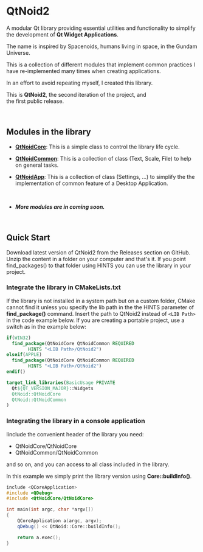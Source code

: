 # QtNoid2
A modular Qt library providing essential utilities 
and functionality to simplify the development of **Qt 
Widget Applications**.

The name is inspired by Spacenoids, humans living in space, 
in the Gundam Universe.

This is a collection of different modules that implement common 
practices I have re-implemented many times when creating applications.

In an effort to avoid repeating myself, I created 
this library.

This is **QtNoid2**, the second iteration of the project, and  
the first public release.

&nbsp;

## Modules in the library
* **[QtNoidCore](./QtNoidCore/QtNoidCore.md)**:
  This is a simple class to control the library life cycle.
  
* **[QtNoidCommon](./QtNoidCommon/QtNoidCommon.md)**:
  This is a collection of class (Text, Scale, 
  File) to help on general tasks.

* **[QtNoidApp](./QtNoidApp/QtNoidApp.md)**:
    This is a collection of class (Settings, ...) to simplify the
    the implementation of common feature of a Desktop Application.

&nbsp;

* ***More modules are in coming soon.***

&nbsp;


## Quick Start
Download latest version of QtNoid2 from the Releases 
section on GitHub.
Unzip the content in a folder on your computer and 
that's it. If you point find_packages() to that 
folder using HINTS you can use the library in your 
project. 

### Integrate the library in CMakeLists.txt
If the library is not installed in a system path 
but on a custom folder, CMake cannot find it unless 
you specify the lib path in the the HINTS parameter 
of **find_package()** command.
Insert the path to QtNoid2 instead of `<LIB Path>` in
the code example below.
If you are creating a portable project, use a switch
as in the example below:

```cmake
if(WIN32)
  find_package(QtNoidCore QtNoidCommon REQUIRED 
        HINTS "<LIB Path>/QtNoid2")
elseif(APPLE)
  find_package(QtNoidCore QtNoidCommon REQUIRED 
        HINTS "<LIB Path>/QtNoid2")
endif()

target_link_libraries(BasicUsage PRIVATE
  Qt${QT_VERSION_MAJOR}::Widgets
  QtNoid::QtNoidCore
  QtNoid::QtNoidCommon
)
```


### Integrating the library in a console application

Iinclude the convenient header of the library you need:
 - QtNoidCore/QtNoidCore
 - QtNoidCommon/QtNoidCommon
 
and so on, and you can access to all class included
in the library.

In this example we simply print the library version
using **Core::buildInfo()**.

```cpp
include <QCoreApplication>
#include <QDebug>
#include <QtNoidCore/QtNoidCore>

int main(int argc, char *argv[])
{
    QCoreApplication a(argc, argv);
    qDebug() << QtNoid::Core::buildInfo();

    return a.exec();
}
```





